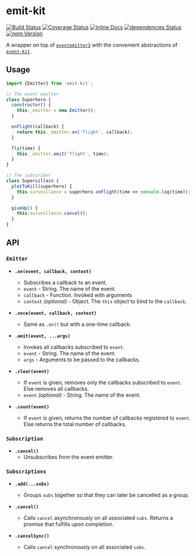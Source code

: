# emit-kit

[![Build Status](https://img.shields.io/travis/albytseng/emit-kit.svg)](https://travis-ci.org/albytseng/emit-kit) [![Coverage Status](https://img.shields.io/coveralls/github/albytseng/emit-kit/master.svg)](https://coveralls.io/github/albytseng/emit-kit?branch=master) [![Inline Docs](http://inch-ci.org/github/albytseng/emit-kit.svg?branch=master&style=shields)](http://inch-ci.org/github/albytseng/emit-kit) [![dependencies Status](https://img.shields.io/david/albytseng/emit-kit.svg)](https://david-dm.org/albytseng/emit-kit) [![npm Version](https://img.shields.io/npm/v/emit-kit.svg)](https://www.npmjs.com/package/emit-kit)

A wrapper on top of [`eventemitter3`](https://github.com/primus/eventemitter3) with the convenient abstractions of [`event-kit`](https://github.com/atom/event-kit).

## Usage

```javascript
import {Emitter} from 'emit-kit';

// The event emitter
class Superhero {
  constructor() {
    this._emitter = new Emitter();
  }

  onFlight(callback) {
    return this._emitter.on('flight', callback);
  }

  fly(time) {
    this._emitter.emit('flight', time);
  }
}

// The subscriber
class Supervillain {
  plotToKill(superhero) {
    this.surveillance = superhero.onFlight(time => console.log(time));
  }

  giveUp() {
    this.surveillance.cancel();
  }
}
```

## API

### `Emitter`

- __`.on(event, callback, context)`__
  - Subscribes a callback to an event.
  - `event` - String. The name of the event.
  - `callback` - Function. Invoked with arguments
  - `context` *(optional)* - Object. The `this` object to bind to the `callback`.

- __`.once(event, callback, context)`__
  - Same as `.on()` but with a one-time callback.

- __`.emit(event, ...args)`__
  - Invokes all callbacks subscribed to `event`.
  - `event` - String. The name of the event.
  - `args` - Arguments to be passed to the callbacks.

- __`.clear(event)`__
  - If `event` is given, removes only the callbacks subscribed to `event`. Else removes all callbacks.
  - `event` *(optional)* - String. The name of the event.

- __`.count(event)`__
  - If `event` is given, returns the number of callbacks registered to `event`. Else returns the total number of callbacks.

### `Subscription`

- __`.cancel()`__
  - Unsubscribes from the event emitter.

### `Subscriptions`

- __`.add(...subs)`__
  - Groups `subs` together so that they can later be cancelled as a group.

- __`.cancel()`__
  - Calls `cancel` asynchronously on all associated `subs`. Returns a promise that fulfills upon completion.

- __`.cancelSync()`__
  - Calls `cancel` synchronously on all associated `subs`.
